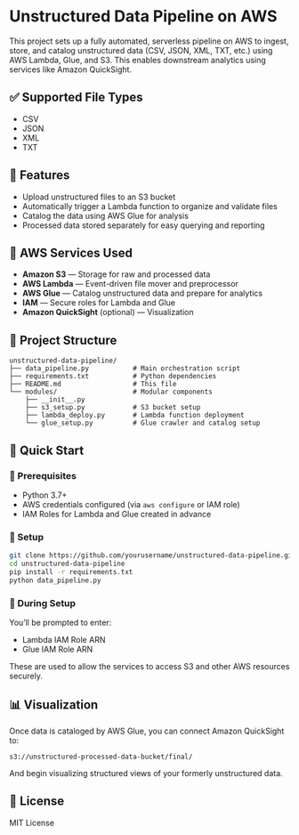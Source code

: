 # Unstructured Data Pipeline on AWS

This project sets up a fully automated, serverless pipeline on AWS to ingest, store, and catalog unstructured data (CSV, JSON, XML, TXT, etc.) using AWS Lambda, Glue, and S3. This enables downstream analytics using services like Amazon QuickSight.

## ✅ Supported File Types

- CSV
- JSON
- XML
- TXT

## 🧩 Features

- Upload unstructured files to an S3 bucket
- Automatically trigger a Lambda function to organize and validate files
- Catalog the data using AWS Glue for analysis
- Processed data stored separately for easy querying and reporting

## 🔧 AWS Services Used

- **Amazon S3** — Storage for raw and processed data
- **AWS Lambda** — Event-driven file mover and preprocessor
- **AWS Glue** — Catalog unstructured data and prepare for analytics
- **IAM** — Secure roles for Lambda and Glue
- **Amazon QuickSight** (optional) — Visualization

## 📁 Project Structure

```
unstructured-data-pipeline/
├── data_pipeline.py           # Main orchestration script
├── requirements.txt           # Python dependencies
├── README.md                  # This file
└── modules/                   # Modular components
    ├── __init__.py
    ├── s3_setup.py            # S3 bucket setup
    ├── lambda_deploy.py       # Lambda function deployment
    └── glue_setup.py          # Glue crawler and catalog setup
```

## 🚀 Quick Start

### 🔹 Prerequisites

- Python 3.7+
- AWS credentials configured (via `aws configure` or IAM role)
- IAM Roles for Lambda and Glue created in advance

### 🔹 Setup

```bash
git clone https://github.com/yourusername/unstructured-data-pipeline.git
cd unstructured-data-pipeline
pip install -r requirements.txt
python data_pipeline.py
```

### 🔹 During Setup

You’ll be prompted to enter:
- Lambda IAM Role ARN
- Glue IAM Role ARN

These are used to allow the services to access S3 and other AWS resources securely.

## 📊 Visualization

Once data is cataloged by AWS Glue, you can connect Amazon QuickSight to:
```
s3://unstructured-processed-data-bucket/final/
```
And begin visualizing structured views of your formerly unstructured data.

## 🧾 License

MIT License